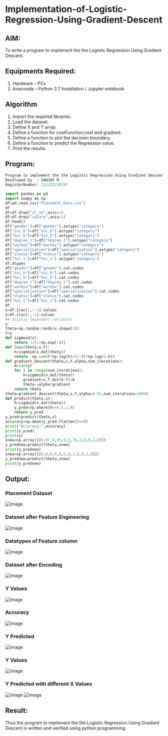 # Implementation-of-Logistic-Regression-Using-Gradient-Descent

## AIM:
To write a program to implement the the Logistic Regression Using Gradient Descent.

## Equipments Required:
1. Hardware – PCs
2. Anaconda – Python 3.7 Installation / Jupyter notebook

## Algorithm
1. Import the required libraries.
2. Load the dataset.
3. Define X and Y array.
4. Define a function for costFunction,cost and gradient.
5. Define a function to plot the decision boundary.
6. Define a function to predict the Regression value.
7. Print the results.

## Program:
```python
Program to implement the the Logistic Regression Using Gradient Descent.
Developed by  : SANJAY M
RegisterNumber: 212223230187 
```
```PYTHON
import pandas as pd
import numpy as np
df=pd.read_csv("Placement_Data.csv")
df
df=df.drop("sl_no",axis=1)
df=df.drop("salary",axis=1)
df.head()
df["gender"]=df["gender"].astype("category")
df["ssc_b"]=df["ssc_b"].astype("category")
df["hsc_b"]=df["hsc_b"].astype("category")
df["degree_t"]=df["degree_t"].astype("category")
df["workex"]=df["workex"].astype("category")
df["specialisation"]=df["specialisation"].astype("category")
df["status"]=df["status"].astype("category")
df["hsc_s"]=df["hsc_s"].astype("category")
df.dtypes
df["gender"]=df["gender"].cat.codes
df["ssc_b"]=df["ssc_b"].cat.codes
df["hsc_b"]=df["hsc_b"].cat.codes
df["degree_t"]=df["degree_t"].cat.codes
df["workex"]=df["workex"].cat.codes
df["specialisation"]=df["specialisation"].cat.codes
df["status"]=df["status"].cat.codes
df["hsc_s"]=df["hsc_s"].cat.codes
df
x=df.iloc[:,:-1].values
y=df.iloc[:,-1].values
## display dependent variables
y
theta=np.random.randn(x.shape[1])
Y=y
def sigmoid(z):
    return 1/(1+np.exp(-z))
def loss(theta,x,Y):
    h=sigmoid(x.dot(theta))
    return -np.sum(Y*np.log(h)+(1-Y)*np.log(1-h))
def gradient_descent(theta,x,Y,alpha,num_iterations):
    m=len(y)
    for i in range(num_iterations):
        h=sigmoid(x.dot(theta))
        gradient=x.T.dot(h-Y)/m
        theta-=alpha*gradient
    return theta
theta=gradient_descent(theta,x,Y,alpha=0.01,num_iterations=1000)
def predict(theta,x):
    h=sigmoid(x.dot(theta))
    y_pred=np.where(h>=0.5,1,0)
    return y_pred
y_pred=predict(theta,x)
accuracy=np.mean(y_pred.flatten()==Y)
print("Accuracy:",accuracy)
print(y_pred)
print(y)
xnew=np.array([[0,87,0,95,0,2,78,2,0,0,1,0]])
y_prednew=predict(theta,xnew)
print(y_prednew)
xnew=np.array([[0,0,0,0,0,2,8,2,0,0,1,0]])
y_prednew=predict(theta,xnew)
print(y_prednew)
```
## Output:
### Placement Dataset
![image](https://github.com/user-attachments/assets/c5615067-496d-4bda-aac2-b27b17dc58a6)

### Dataset after Feature Engineering
![image](https://github.com/user-attachments/assets/2513b14a-15e7-4c97-9956-748dbf155eb3)

### Datatypes of Feature column
![image](https://github.com/user-attachments/assets/4efbd32a-c77e-4990-b141-e5ad63c748f6)

### Dataset after Encoding
![image](https://github.com/user-attachments/assets/a3b5fef9-7db6-44c3-bfe9-b1e09ba50f1d)

### Y Values
![image](https://github.com/user-attachments/assets/9dc80f65-7ff0-4735-bbf5-135258c99d31)

### Accuracy
![image](https://github.com/user-attachments/assets/08efa55b-c241-44e5-af12-2693bf3229ff)

### Y Predicted
![image](https://github.com/user-attachments/assets/b4d1297a-3cd4-4b9c-88c5-74ba337c1f19)

### Y Values
![image](https://github.com/user-attachments/assets/b7f798b6-ca07-489f-ba88-67a26bc06a58)

### Y Predicted with different X Values
![image](https://github.com/user-attachments/assets/973faeeb-a164-483d-9fe7-cfc560aed7b9)
![image](https://github.com/user-attachments/assets/c0f43dc2-cd34-46a2-b83e-46e9072c1f8b)

## Result:
Thus the program to implement the the Logistic Regression Using Gradient Descent is written and verified using python programming.

